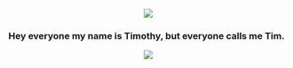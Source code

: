 <p align="center">
  <img src="https://i.imgur.com/1TYPzZJ.png">
  </p>

### Hey everyone my name is Timothy, but everyone calls me Tim.

<p align="center">
  <a href="https://github.com/lordtimzki"><img src="https://github-readme-stats.vercel.app/api?username=lordtimzki&hide_border=true&show_icons=true" </a>
</p>
